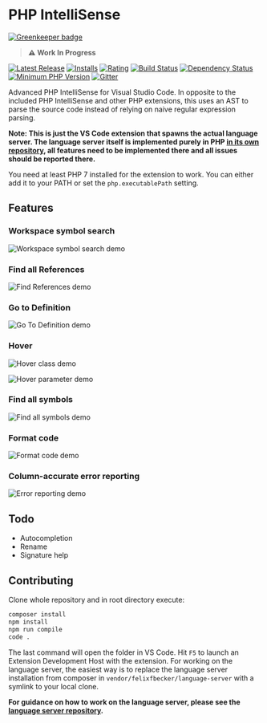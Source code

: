 # PHP IntelliSense

[![Greenkeeper badge](https://badges.greenkeeper.io/felixfbecker/vscode-php-intellisense.svg)](https://greenkeeper.io/)

> **⚠ Work In Progress**

[![Latest Release](https://vsmarketplacebadge.apphb.com/version-short/felixfbecker.php-intellisense.svg)](https://marketplace.visualstudio.com/items?itemName=felixfbecker.php-intellisense) [![Installs](https://vsmarketplacebadge.apphb.com/installs/felixfbecker.php-intellisense.svg)](https://marketplace.visualstudio.com/items?itemName=felixfbecker.php-intellisense) [![Rating](https://vsmarketplacebadge.apphb.com/rating-short/felixfbecker.php-intellisense.svg)](https://marketplace.visualstudio.com/items?itemName=felixfbecker.php-intellisense) [![Build Status](https://travis-ci.org/felixfbecker/vscode-php-intellisense.svg?branch=master)](https://travis-ci.org/felixfbecker/vscode-php-intellisense) [![Dependency Status](https://gemnasium.com/felixfbecker/vscode-php-intellisense.svg)](https://gemnasium.com/felixfbecker/vscode-php-intellisense) [![Minimum PHP Version](https://img.shields.io/badge/php-%3E%3D%207.0-8892BF.svg)](https://php.net/) [![Gitter](https://badges.gitter.im/felixfbecker/vscode-php-intellisense.svg)](https://gitter.im/felixfbecker/vscode-php-intellisense?utm_source=badge&utm_medium=badge&utm_campaign=pr-badge)

Advanced PHP IntelliSense for Visual Studio Code.
In opposite to the included PHP IntelliSense and other PHP extensions, this uses an AST to parse the source code
instead of relying on naive regular expression parsing.


**Note: This is just the VS Code extension that spawns the actual language server. The language server itself is implemented purely in PHP [in its own repository](https://github.com/felixfbecker/php-language-server), all features need to be implemented there and all issues should be reported there.**

You need at least PHP 7 installed for the extension to work. You can either add it to your PATH or set the `php.executablePath` setting. 

## Features

### Workspace symbol search
![Workspace symbol search demo](images/workspaceSymbol.gif)

### Find all References
![Find References demo](images/references.png)

### Go to Definition
![Go To Definition demo](images/definition.gif)

### Hover
![Hover class demo](images/hoverClass.png)

![Hover parameter demo](images/hoverParam.png)

### Find all symbols
![Find all symbols demo](images/documentSymbol.gif)

### Format code
![Format code demo](images/formatDocument.gif)

### Column-accurate error reporting
![Error reporting demo](images/publishDiagnostics.png)


## Todo
 - Autocompletion
 - Rename
 - Signature help

## Contributing

Clone whole repository and in root directory execute:
```bash
composer install 
npm install
npm run compile
code .
```
The last command will open the folder in VS Code. Hit `F5` to launch an Extension Development Host with the extension.
For working on the language server, the easiest way is to replace the language server installation from composer in `vendor/felixfbecker/language-server` with a symlink to your local clone.

**For guidance on how to work on the language server, please see the [language server repository](https://github.com/felixfbecker/php-language-server).**
